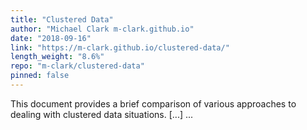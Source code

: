 ```yaml
---
title: "Clustered Data"
author: "Michael Clark m-clark.github.io"
date: "2018-09-16"
link: "https://m-clark.github.io/clustered-data/"
length_weight: "8.6%"
repo: "m-clark/clustered-data"
pinned: false
---
```


This document provides a brief comparison of various approaches to dealing with clustered data situations. [...]  ...
